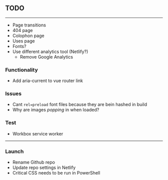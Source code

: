 ## TODO

---

* Page transitions
* 404 page
* Colophon page
* Uses page
* Fonts?
* Use different analytics tool (Netlify?)
    * Remove Google Analytics

### Functionality

* Add aria-current to vue router link

### Issues

* Cant `rel=preload` font files because they are bein hashed in build
* Why are images *popping* in when loaded?

### Test

* Workbox service worker

---

### Launch

* Rename Github repo
* Update repo settings in Netlify
* Critical CSS needs to be run in PowerShell
